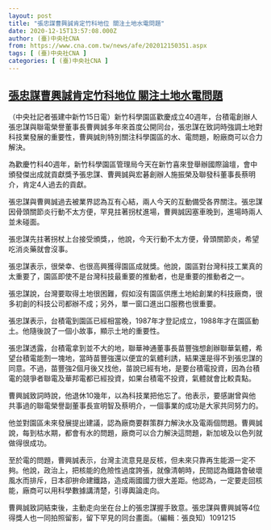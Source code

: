 ```yaml
---
layout: post
title: "張忠謀曹興誠肯定竹科地位 關注土地水電問題"
date: 2020-12-15T13:57:08.000Z
author: (臺)中央社CNA
from: https://www.cna.com.tw/news/afe/202012150351.aspx
tags: [ (臺)中央社CNA ]
categories: [ (臺)中央社CNA ]
---
```

<!--1608040628000-->
[張忠謀曹興誠肯定竹科地位 關注土地水電問題](https://www.cna.com.tw/news/afe/202012150351.aspx)
------

<div>
<div></div><div class="paragraph"><p>（中央社記者張建中新竹15日電）新竹科學園區歡慶成立40週年，台積電創辦人張忠謀與聯電榮譽董事長曹興誠多年來首度公開同台，張忠謀在致詞時強調土地對科技業發展的重要性，曹興誠則特別關注科學園區的水、電問題，盼廠商可以合力解決。</p><p>為歡慶竹科40週年，新竹科學園區管理局今天在新竹喜來登舉辦國際論壇，會中頒發傑出成就貢獻獎予張忠謀、曹興誠與宏碁創辦人施振榮及聯發科董事長蔡明介，肯定4人過去的貢獻。</p><p>張忠謀與曹興誠過去被業界認為互有心結，兩人今天的互動備受各界關注。張忠謀因骨頭關節炎行動不太方便，罕見拄著拐杖進場，曹興誠因塞車晚到，進場時兩人並未碰面。</p><p>張忠謀先拄著拐杖上台接受頒獎，，他說，今天行動不太方便，骨頭關節炎，希望吃消炎藥就會沒事。</p><p>張忠謀表示，很榮幸、也很高興獲得園區成就獎。他說，園區對台灣科技工業真的太重要了，園區即使不是台灣科技最重要的推動者，也是重要的推動者之一。</p><p>張忠謀說，台灣要取得土地很困難，假如沒有園區供應土地給創業的科技廠商，很多初創的科技公司都辦不成；另外，單一窗口進出口服務也很重要。</p><p>張忠謀表示，台積電到園區已經相當晚，1987年才登記成立，1988年才在園區動土。他隨後說了一個小故事，顯示土地的重要性。</p><p>張忠謀透露，台積電拿到並不大的地，聯華神通董事長苗豐強想創辦聯華氣體，希望台積電能割一塊地，當時苗豐強還以便宜的氣體利誘，結果還是得不到張忠謀的同意。不過，苗豐強2個月後又找他，苗說已經有地，是要台積電投資，因為台積電的競爭者聯電及華邦電都已經投資，如果台積電不投資，氣體就會比較貴點。</p><p>曹興誠致詞時說，他退休10幾年，以為科技業把他忘了。他表示，要感謝曾與他共事過的聯電榮譽副董事長宣明智及蔡明介，一個事業的成功是大家共同努力的。</p><p>他並對園區未來發展提出建議，認為廠商要群策群力解決水及電兩個問題。曹興誠說，每到枯水期，都會有水的問題，廠商可以合力解決這問題，新加坡及以色列就做得很成功。</p><p>至於電的問題，曹興誠表示，台灣主流意見是反核，但未來只靠再生能源一定不夠。他說，政治上，把核能的危險性過度誇張，就像清朝時，民間認為鐵路會破壞風水而排斥，日本卻拚命建鐵路，造成兩國國力很大差距。他認為，一定要走回核能，廠商可以用科學數據講清楚，引導輿論走向。</p><p>曹興誠致詞結束後，主動走向坐在台上的張忠謀握手致意。張忠謀與曹興誠等4位得獎人也一同拍照留影，留下罕見的同台畫面。（編輯：張良知）1091215</p></div>
</div>
